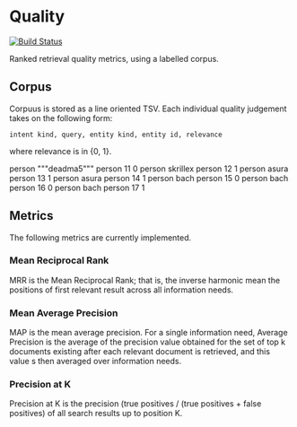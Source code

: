 # Quality

[![Build Status](https://travis-ci.org/purzelrakete/quality.png)](https://travis-ci.org/purzelrakete/quality)

Ranked retrieval quality metrics, using a labelled corpus.

## Corpus

Corpuus is stored as a line oriented TSV. Each individual quality judgement
takes on the following form:

    intent kind, query, entity kind, entity id, relevance

where relevance is in {0, 1}.

  person	"""deadma5"""	person	11	0
  person	skrillex	person	12	1
  person	asura	person	13	1
  person	asura	person	14	1
  person	bach	person	15	0
  person	bach	person	16	0
  person	bach	person	17	1

## Metrics

The following metrics are currently implemented.

### Mean Reciprocal Rank

MRR is the Mean Reciprocal Rank; that is, the inverse harmonic mean the
positions of first relevant result across all information needs.

### Mean Average Precision

MAP is the mean average precision. For a single information need, Average
Precision is the average of the precision value obtained for the set of top
k documents existing after each relevant document is retrieved, and this value
s then averaged over information needs.

### Precision at K

Precision at K is the precision (true positives / (true positives + false
positives) of all search results up to position K.
